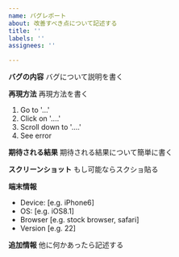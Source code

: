 ```yaml
---
name: バグレポート
about: 改善すべき点について記述する
title: ''
labels: ''
assignees: ''

---
```


**バグの内容**
バグについて説明を書く

**再現方法**
再現方法を書く
1. Go to '...'
2. Click on '....'
3. Scroll down to '....'
4. See error

**期待される結果**
期待される結果について簡単に書く

**スクリーンショット**
もし可能ならスクショ貼る

**端末情報**
 - Device: [e.g. iPhone6]
 - OS: [e.g. iOS8.1]
 - Browser [e.g. stock browser, safari]
 - Version [e.g. 22]

**追加情報**
他に何かあったら記述する
